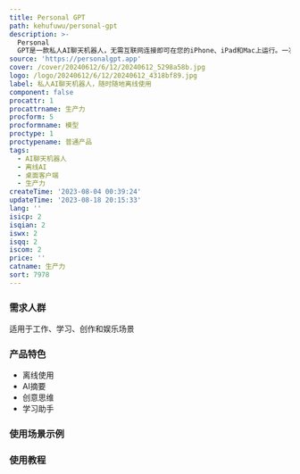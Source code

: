 ```yaml
---
title: Personal GPT
path: kehufuwu/personal-gpt
description: >-
  Personal
  GPT是一款私人AI聊天机器人，无需互联网连接即可在您的iPhone、iPad和Mac上运行。一次购买，永久使用，无需订阅费用。保护您的隐私，不追踪或分享数据。功能包括离线运行、AI摘要、创意思维、学习助手等。适用于工作、学习、创作和娱乐场景。
source: 'https://personalgpt.app'
cover: /cover/20240612/6/12/20240612_5298a58b.jpg
logo: /logo/20240612/6/12/20240612_4318bf89.jpg
label: 私人AI聊天机器人，随时随地离线使用
component: false
procattr: 1
procattrname: 生产力
procform: 5
procformname: 模型
proctype: 1
proctypename: 普通产品
tags:
  - AI聊天机器人
  - 离线AI
  - 桌面客户端
  - 生产力
createTime: '2023-08-04 00:39:24'
updateTime: '2023-08-18 20:15:33'
lang: ''
isicp: 2
isqian: 2
iswx: 2
isqq: 2
iscom: 2
price: ''
catname: 生产力
sort: 7978
---
```




### 需求人群
适用于工作、学习、创作和娱乐场景

### 产品特色
- 离线使用
- AI摘要
- 创意思维
- 学习助手

### 使用场景示例


### 使用教程


  
